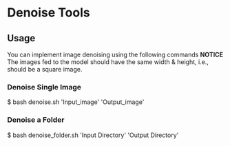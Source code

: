 # Denoise Tools

## Usage
You can implement image denoising using the following commands
**NOTICE** The images fed to the model should have the same width & height, i.e., should be a square image.

### Denoise Single Image

$ bash denoise.sh 'Input_image' 'Output_image'

### Denoise a Folder

$ bash denoise_folder.sh 'Input Directory' 'Output Directory'
